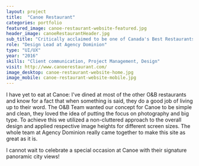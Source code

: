 ```yaml
---
layout: project
title:  "Canoe Restaurant"
categories: portfolio
featured_image: canoe-restaurant-website-featured.jpg
header_image: canoeRestaurantHeader.jpg
sub_title: "Critically acclaimed to be one of Canada's Best Restaurants"
role: "Design Lead at Agency Dominion"
type: "UI/UX"
year: "2016"
skills: "Client communication, Project Management, Design"
visit: http://www.canoerestaurant.com/
image_desktop: canoe-restaurant-website-home.jpg
image_mobile: canoe-restaurant-website-mobile.jpg
---
```


I have yet to eat at Canoe: I've dined at most of the other O&B restaurants
and know for a fact that when something is said, they do a good job of living up
to their word. The O&B Team wanted our concept for Canoe to be simple and clean,
they loved the idea of putting the focus on photography and big type. To achieve this we
utilized a non-cluttered approach to the overall design and applied respective image
heights for different screen sizes. The whole team at Agency Dominion really came
together to make this site as great as it is.

I cannot wait to celebrate a special occasion at Canoe with their signature
panoramic city views!

